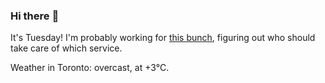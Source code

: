 ### Hi there :wave:

It's Tuesday! I'm probably working for [this bunch](https://github.com/kohofinancial), figuring out who should take care of which service.

Weather in Toronto: overcast, at +3°C.
